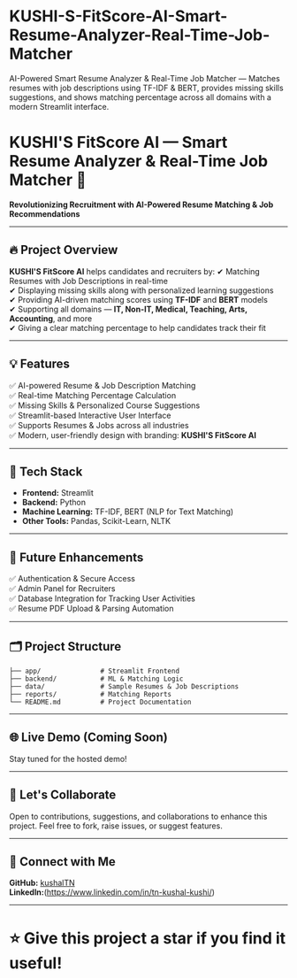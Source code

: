 # KUSHI-S-FitScore-AI-Smart-Resume-Analyzer-Real-Time-Job-Matcher
AI-Powered Smart Resume Analyzer &amp; Real-Time Job Matcher — Matches resumes with job descriptions using TF-IDF &amp; BERT, provides missing skills suggestions, and shows matching percentage across all domains with a modern Streamlit interface.

# KUSHI'S FitScore AI — Smart Resume Analyzer & Real-Time Job Matcher 🚀

**Revolutionizing Recruitment with AI-Powered Resume Matching & Job Recommendations**

---

## 🔥 Project Overview

**KUSHI'S FitScore AI** helps candidates and recruiters by:
✔ Matching Resumes with Job Descriptions in real-time  
✔ Displaying missing skills along with personalized learning suggestions  
✔ Providing AI-driven matching scores using **TF-IDF** and **BERT** models  
✔ Supporting all domains — **IT, Non-IT, Medical, Teaching, Arts, Accounting**, and more  
✔ Giving a clear matching percentage to help candidates track their fit  

---

## 💡 Features

✅ AI-powered Resume & Job Description Matching  
✅ Real-time Matching Percentage Calculation  
✅ Missing Skills & Personalized Course Suggestions  
✅ Streamlit-based Interactive User Interface  
✅ Supports Resumes & Jobs across all industries  
✅ Modern, user-friendly design with branding: **KUSHI'S FitScore AI**  

---

## 🚀 Tech Stack

- **Frontend:** Streamlit  
- **Backend:** Python  
- **Machine Learning:** TF-IDF, BERT (NLP for Text Matching)  
- **Other Tools:** Pandas, Scikit-Learn, NLTK  

---

## 🎯 Future Enhancements

✅ Authentication & Secure Access  
✅ Admin Panel for Recruiters  
✅ Database Integration for Tracking User Activities  
✅ Resume PDF Upload & Parsing Automation  

---

## 🗂️ Project Structure

```
├── app/               # Streamlit Frontend
├── backend/           # ML & Matching Logic
├── data/              # Sample Resumes & Job Descriptions
├── reports/           # Matching Reports
└── README.md          # Project Documentation
```

---

## 🌐 Live Demo (Coming Soon)

Stay tuned for the hosted demo!

---

## 🤝 Let's Collaborate

Open to contributions, suggestions, and collaborations to enhance this project. Feel free to fork, raise issues, or suggest features.

---

## 🔗 Connect with Me

**GitHub:** [kushalTN](https://github.com/kushalTN)  
**LinkedIn:**(https://www.linkedin.com/in/tn-kushal-kushi/) 

---

# ⭐ Give this project a star if you find it useful!
